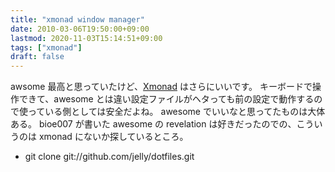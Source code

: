```yaml
---
title: "xmonad window manager"
date: 2010-03-06T19:50:00+09:00
lastmod: 2020-11-03T15:14:51+09:00
tags: ["xmonad"]
draft: false
---
```


awsome 最高と思っていたけど、[Xmonad](=%22http://xmonad.org/%22)
はさらにいいです。 キーボードで操作できて、awesome
とは違い設定ファイルがヘタっても前の設定で動作するので使っている側としては安全だよね。
awesome でいいなと思ってたものは大体ある。 bioe007 が書いた awesome の
revelation は好きだったのでの、こういうのは xmonad
にないか探しているところ。

-   git clone git://github.com/jelly/dotfiles.git
